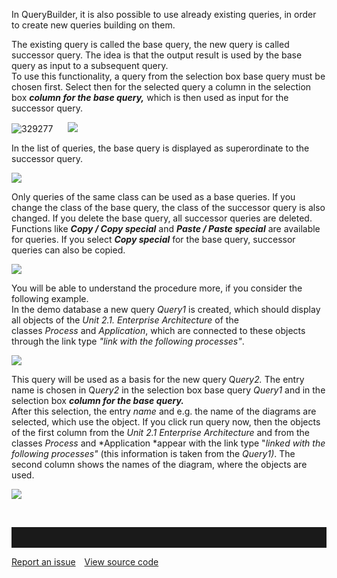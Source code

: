 In QueryBuilder, it is also possible to use already existing queries, in
order to create new queries building on them.

The existing query is called the base query, the new query is called
successor query. The idea is that the output result is used by the base
query as input to a subsequent query.   
To use this functionality, a query from the selection box base query
must be chosen first. Select then for the selected query a column in the
selection box ***column for the base query,*** which is then used as
input for the successor query. 

![329277](//images.ctfassets.net/6mz8d8cle1nl/6EVKlveARGmk8CYAmGEmk8/2056dca44bf604d964b1c0cbc879879c/329277.png)
     
![](//images.ctfassets.net/utx1h0gfm1om/74r3Nhjl7iqKkIMYMq8AeK/bf04c2ecf2c595729f94339031505ed8/329279.png)

In the list of queries, the base query is displayed as superordinate to
the successor query. 

![](//images.ctfassets.net/utx1h0gfm1om/5JcGmF6TDi84s6eEuksaG8/24731d7900f1b6faefd4b78fbd191209/329281.png)

Only queries of the same class can be used as a base queries. If you
change the class of the base query, the class of the successor query is
also changed. If you delete the base query, all successor queries are
deleted. Functions like ***Copy / Copy special*** and ***Paste / Paste
special*** are available for queries. If you select ***Copy
special*** for the base query, successor queries can also be copied. 

![](//images.ctfassets.net/utx1h0gfm1om/1hnQQQidP686sKEQgS2aKq/07cb0de4f69deae9c9033c3cff409fc9/329283.png)

You will be able to understand the procedure more, if you consider the
following example.  
In the demo database a new query *Query1* is created, which should
display all objects of the *Unit 2.1. Enterprise Architecture* of the
classes *Process* and *Application*, which are connected to these
objects through the link type *"link with the following processes"*. 

![](//images.ctfassets.net/utx1h0gfm1om/4P9DTOuxgc0GAumAS2Moyi/3ccb118dc13db1bd905e05e9fe12b769/329337.png)

This query will be used as a basis for the new query Q*uery2.* The entry
name is chosen in Q*uery2* in the selection box base query *Query1* and
in the selection box ***column for the base query.***   
After this selection, the entry *name* and e.g. the name of the diagrams
are selected, which use the object. If you click run query now, then the
objects of the first column from the *Unit 2.1* *Enterprise
Architecture* and from the
classes *Process* and *Application *appear with the link type "*linked
with the following processes"* (this information is taken from
the *Query1)*. The second column shows the names of the diagram, where
the objects are used.

![](//images.ctfassets.net/utx1h0gfm1om/1FgMrBwL9ySeqMuccim8Cc/572fa1c7b2a252d1c9f381d23df89044/329339.png)

 


<hr style="padding-top:2rem" />
<a href="https://github.com/process4/docs/issues" target="_blank" class="bgw btn btn-primary btn-lg shadow-sm">Report an issue</a>
<a href="https://github.com/process4/docs" target="_blank" class="bgw btn btn-primary btn-lg shadow-sm" style="margin-left:10px;">View source code</a>